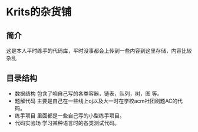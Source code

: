 # Krits的杂货铺

## 简介
这是本人平时练手的代码库，平时没事都会上传到一些内容到这里存储，内容比较杂乱

## 目录结构
- 数据结构
    包含了咱自己写的各类容器，链表，队列，树，图 等。
- 题解代码
    主要是自己在一些线上oj以及大一时在学校acm社团刷题AC的代码。
- 练手项目
    里面都是一些自己写的小型练手项目。
- 代码实验场
    学习某种语言时的各类测试代码。
